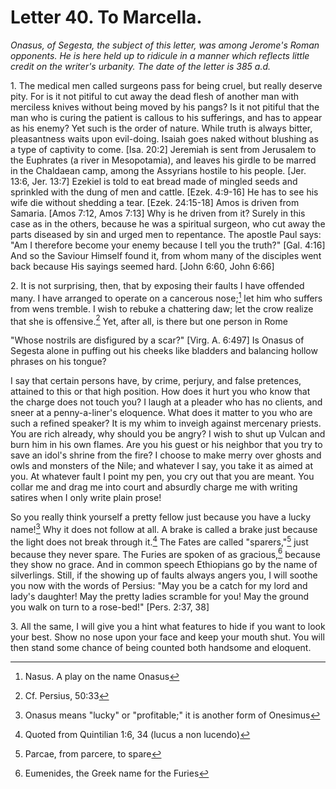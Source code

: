 <h1>Letter 40. To Marcella.</h1>

<p><i>Onasus, of Segesta, the subject of this letter, was among Jerome's Roman opponents. He is here held up to ridicule in a manner which reflects little credit on the writer's urbanity. The date of the letter is 385 a.d.</i></p>

1\. The medical men called surgeons pass for being cruel, but really deserve pity. For is it not pitiful to cut away the dead flesh of another man with merciless knives without being moved by his pangs? Is it not pitiful that the man who is curing the patient is callous to his sufferings, and has to appear as his enemy? Yet such is the order of nature. While truth is always bitter, pleasantness waits upon evil-doing. Isaiah goes naked without blushing as a type of captivity to come. [Isa. 20:2] Jeremiah is sent from Jerusalem to the Euphrates (a river in Mesopotamia), and leaves his girdle to be marred in the Chaldaean camp, among the Assyrians hostile to his people. [Jer. 13:6, Jer. 13:7] Ezekiel is told to eat bread made of mingled seeds and sprinkled with the dung of men and cattle. [Ezek. 4:9-16] He has to see his wife die without shedding a tear. [Ezek. 24:15-18] Amos is driven from Samaria. [Amos 7:12, Amos 7:13] Why is he driven from it? Surely in this case as in the others, because he was a spiritual surgeon, who cut away the parts diseased by sin and urged men to repentance. The apostle Paul says: "Am I therefore become your enemy because I tell you the truth?" [Gal. 4:16] And so the Saviour Himself found it, from whom many of the disciples went back because His sayings seemed hard. [John 6:60, John 6:66] 

2\. It is not surprising, then, that by exposing their faults I have offended many. I have arranged to operate on a cancerous nose;[^P1279_280105] let him who suffers from wens tremble. I wish to rebuke a chattering daw; let the crow realize that she is offensive.[^P1280_280264] Yet, after all, is there but one person in Rome

"Whose nostrils are disfigured by a scar?" [Virg. A. 6:497] Is Onasus of Segesta alone in puffing out his cheeks like bladders and balancing hollow phrases on his tongue?

I say that certain persons have, by crime, perjury, and false pretences, attained to this or that high position. How does it hurt you who know that the charge does not touch you? I laugh at a pleader who has no clients, and sneer at a penny-a-liner's eloquence. What does it matter to you who are such a refined speaker? It is my whim to inveigh against mercenary priests. You are rich already, why should you be angry? I wish to shut up Vulcan and burn him in his own flames. Are you his guest or his neighbor that you try to save an idol's shrine from the fire? I choose to make merry over ghosts and owls and monsters of the Nile; and whatever I say, you take it as aimed at you. At whatever fault I point my pen, you cry out that you are meant. You collar me and drag me into court and absurdly charge me with writing satires when I only write plain prose!

So you really think yourself a pretty fellow just because you have a lucky name![^P1285_281458] Why it does not follow at all. A brake is called a brake just because the light does not break through it.[^P1286_281642] The Fates are called "sparers,"[^P1287_281736] just because they never spare. The Furies are spoken of as gracious,[^P1288_281844] because they show no grace. And in common speech Ethiopians go by the name of silverlings. Still, if the showing up of faults always angers you, I will soothe you now with the words of Persius: "May you be a catch for my lord and lady's daughter! May the pretty ladies scramble for you! May the ground you walk on turn to a rose-bed!" [Pers. 2:37, 38] 

3\. All the same, I will give you a hint what features to hide if you want to look your best. Show no nose upon your face and keep your mouth shut. You will then stand some chance of being counted both handsome and eloquent.

[^P1279_280105]:
	Nasus. A play on the name Onasus

[^P1280_280264]:
	Cf. Persius, 50:33

[^P1285_281458]:
	Onasus means "lucky" or "profitable;" it is another form of Onesimus

[^P1286_281642]:
	Quoted from Quintilian 1:6, 34 (lucus a non lucendo)

[^P1287_281736]:
	Parcae, from parcere, to spare

[^P1288_281844]:
	Eumenides, the Greek name for the Furies